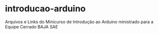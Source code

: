 # introducao-arduino
Arquivos e Links do Minicurso de Introdução ao Arduino ministrado para a Equipe Cerrado BAJA SAE
